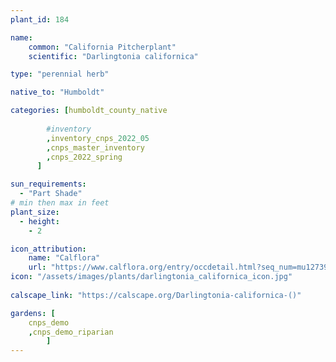 ```yaml
---
plant_id: 184 

name: 
    common: "California Pitcherplant"  
    scientific: "Darlingtonia californica"    

type: "perennial herb"

native_to: "Humboldt"

categories: [humboldt_county_native
        
        #inventory 
        ,inventory_cnps_2022_05
        ,cnps_master_inventory
        ,cnps_2022_spring
      ]

sun_requirements:
  - "Part Shade"
# min then max in feet
plant_size:
  - height: 
    - 2 

icon_attribution: 
    name: "Calflora"
    url: "https://www.calflora.org/entry/occdetail.html?seq_num=mu12739"
icon: "/assets/images/plants/darlingtonia_californica_icon.jpg"
 
calscape_link: "https://calscape.org/Darlingtonia-californica-()"

gardens: [
    cnps_demo
    ,cnps_demo_riparian
        ]
---
```








